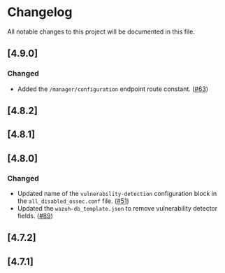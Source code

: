 # Changelog

All notable changes to this project will be documented in this file.


## [4.9.0]

### Changed
- Added the `/manager/configuration` endpoint route constant. ([#63](https://github.com/wazuh/qa-integration-framework/pull/63))

## [4.8.2]

## [4.8.1]

## [4.8.0]

### Changed
- Updated name of the `vulnerability-detection` configuration block in the `all_disabled_ossec.conf` file. ([#51](https://github.com/wazuh/qa-integration-framework/pull/51))
- Updated the `wazuh-db_template.json` to remove vulnerability detector fields. ([#89](https://github.com/wazuh/qa-integration-framework/pull/89))

## [4.7.2]

## [4.7.1]
